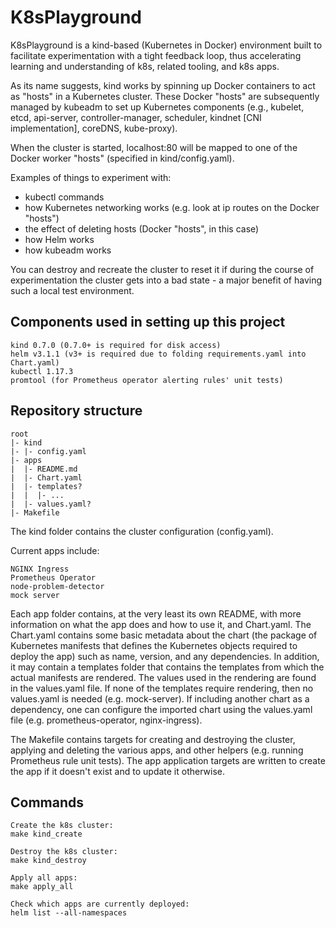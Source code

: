 # K8sPlayground

K8sPlayground is a kind-based (Kubernetes in Docker) environment built to facilitate experimentation with a tight feedback loop, thus accelerating learning and understanding of k8s, related tooling, and k8s apps.

As its name suggests, kind works by spinning up Docker containers to act as "hosts" in a Kubernetes cluster. These Docker "hosts" are subsequently managed by kubeadm to set up Kubernetes components (e.g., kubelet, etcd, api-server, controller-manager, scheduler, kindnet [CNI implementation], coreDNS, kube-proxy).

When the cluster is started, localhost:80 will be mapped to one of the Docker worker "hosts" (specified in kind/config.yaml).

Examples of things to experiment with:

- kubectl commands
- how Kubernetes networking works (e.g. look at ip routes on the Docker "hosts")
- the effect of deleting hosts (Docker "hosts", in this case)
- how Helm works
- how kubeadm works

You can destroy and recreate the cluster to reset it if during the course of experimentation the cluster gets into a bad state - a major benefit of having such a local test environment.

## Components used in setting up this project
```
kind 0.7.0 (0.7.0+ is required for disk access)
helm v3.1.1 (v3+ is required due to folding requirements.yaml into Chart.yaml)
kubectl 1.17.3
promtool (for Prometheus operator alerting rules' unit tests)
```

## Repository structure
```
root
|- kind
|- |- config.yaml
|- apps
|  |- README.md
|  |- Chart.yaml
|  |- templates?
|  |  |- ...
|  |- values.yaml?
|- Makefile
```
The kind folder contains the cluster configuration (config.yaml).

Current apps include:
```
NGINX Ingress
Prometheus Operator
node-problem-detector
mock server
```
Each app folder contains, at the very least its own README, with more information on what the app does and how to use it, and Chart.yaml. The Chart.yaml contains some basic metadata about the chart (the package of Kubernetes manifests that defines the Kubernetes objects required to deploy the app) such as name, version, and any dependencies. In addition, it may contain a templates folder that contains the templates from which the actual manifests are rendered. The values used in the rendering are found in the values.yaml file. If none of the templates require rendering, then no values.yaml is needed (e.g. mock-server). If including another chart as a dependency, one can configure the imported chart using the values.yaml file (e.g. prometheus-operator, nginx-ingress).

The Makefile contains targets for creating and destroying the cluster, applying and deleting the various apps, and other helpers (e.g. running Prometheus rule unit tests). The app application targets are written to create the app if it doesn't exist and to update it otherwise.

## Commands
```
Create the k8s cluster:
make kind_create

Destroy the k8s cluster:
make kind_destroy

Apply all apps:
make apply_all

Check which apps are currently deployed:
helm list --all-namespaces
```
